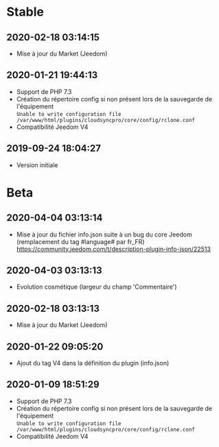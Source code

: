 Stable
=========================

2020-02-18 03:14:15
-------------------

* Mise à jour du Market (Jeedom)

2020-01-21 19:44:13
-------------------

* Support de PHP 7.3
* Création du répertoire config si non présent lors de la sauvegarde de l'équipement  
`Unable to write configuration file /var/www/html/plugins/cloudsyncpro/core/config/rclone.conf`
* Compatibilité Jeedom V4

2019-09-24 18:04:27
-------------------

* Version initiale

Beta
=========================

2020-04-04 03:13:14
-------------------

* Mise à jour du fichier info.json suite à un bug du core Jeedom (remplacement du tag #language# par fr_FR)
https://community.jeedom.com/t/description-plugin-info-json/22513

2020-04-03 03:13:13
-------------------

* Evolution cosmétique (largeur du champ 'Commentaire')

2020-02-18 03:13:13
-------------------

* Mise à jour du Market (Jeedom)

2020-01-22 09:05:20
-------------------

* Ajout du tag V4 dans la définition du plugin (info.json)

2020-01-09 18:51:29
-------------------

* Support de PHP 7.3
* Création du répertoire config si non présent lors de la sauvegarde de l'équipement  
`Unable to write configuration file /var/www/html/plugins/cloudsyncpro/core/config/rclone.conf`
* Compatibilité Jeedom V4
